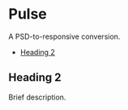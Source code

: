 # Pulse

A PSD-to-responsive conversion.

<!-- START doctoc generated TOC please keep comment here to allow auto update -->
<!-- DON'T EDIT THIS SECTION, INSTEAD RE-RUN doctoc TO UPDATE -->


- [Heading 2](#heading-2)

<!-- END doctoc generated TOC please keep comment here to allow auto update -->

## Heading 2

Brief description.